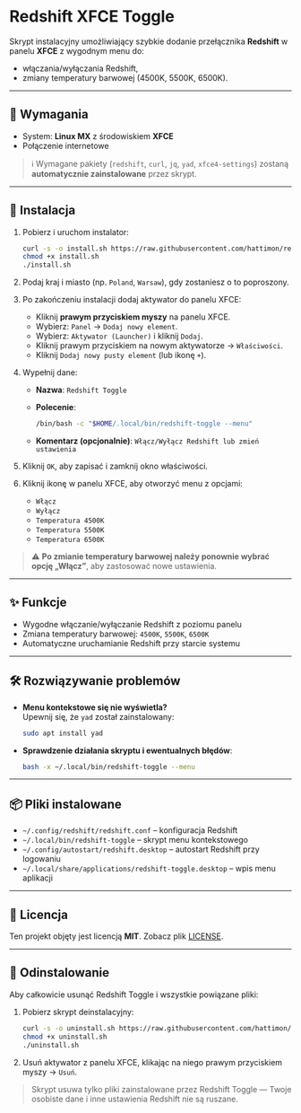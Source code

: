 # Redshift XFCE Toggle

Skrypt instalacyjny umożliwiający szybkie dodanie przełącznika **Redshift** w panelu **XFCE** z wygodnym menu do:
- włączania/wyłączania Redshift,
- zmiany temperatury barwowej (4500K, 5500K, 6500K).

---

## 🧰 Wymagania

- System: **Linux MX** z środowiskiem **XFCE**
- Połączenie internetowe

> ℹ️ Wymagane pakiety (`redshift`, `curl`, `jq`, `yad`, `xfce4-settings`) zostaną **automatycznie zainstalowane** przez skrypt.

---

## 🚀 Instalacja

1. Pobierz i uruchom instalator:

   ```bash
   curl -s -o install.sh https://raw.githubusercontent.com/hattimon/redshift-xfce-toggle/main/install.sh
   chmod +x install.sh
   ./install.sh
   ```

2. Podaj kraj i miasto (np. `Poland`, `Warsaw`), gdy zostaniesz o to poproszony.

3. Po zakończeniu instalacji dodaj aktywator do panelu XFCE:

   - Kliknij **prawym przyciskiem myszy** na panelu XFCE.
   - Wybierz: `Panel` → `Dodaj nowy element`.
   - Wybierz: `Aktywator (Launcher)` i kliknij `Dodaj`.
   - Kliknij prawym przyciskiem na nowym aktywatorze → `Właściwości`.
   - Kliknij `Dodaj nowy pusty element` (lub ikonę `+`).

4. Wypełnij dane:

   - **Nazwa**: `Redshift Toggle`
   - **Polecenie**:

     ```bash
     /bin/bash -c "$HOME/.local/bin/redshift-toggle --menu"
     ```

   - **Komentarz (opcjonalnie)**: `Włącz/Wyłącz Redshift lub zmień ustawienia`

5. Kliknij `OK`, aby zapisać i zamknij okno właściwości.

6. Kliknij ikonę w panelu XFCE, aby otworzyć menu z opcjami:
   - `Włącz`
   - `Wyłącz`
   - `Temperatura 4500K`
   - `Temperatura 5500K`
   - `Temperatura 6500K`

> ⚠️ **Po zmianie temperatury barwowej należy ponownie wybrać opcję „Włącz”**, aby zastosować nowe ustawienia.

---

## ✨ Funkcje

- Wygodne włączanie/wyłączanie Redshift z poziomu panelu
- Zmiana temperatury barwowej: `4500K`, `5500K`, `6500K`
- Automatyczne uruchamianie Redshift przy starcie systemu

---

## 🛠️ Rozwiązywanie problemów

- **Menu kontekstowe się nie wyświetla?**  
  Upewnij się, że `yad` został zainstalowany:

  ```bash
  sudo apt install yad
  ```

- **Sprawdzenie działania skryptu i ewentualnych błędów**:

  ```bash
  bash -x ~/.local/bin/redshift-toggle --menu
  ```

---

## 📦 Pliki instalowane

- `~/.config/redshift/redshift.conf` – konfiguracja Redshift
- `~/.local/bin/redshift-toggle` – skrypt menu kontekstowego
- `~/.config/autostart/redshift.desktop` – autostart Redshift przy logowaniu
- `~/.local/share/applications/redshift-toggle.desktop` – wpis menu aplikacji

---

## 📄 Licencja

Ten projekt objęty jest licencją **MIT**. Zobacz plik [LICENSE](./LICENSE).

---

## 🧹 Odinstalowanie

Aby całkowicie usunąć Redshift Toggle i wszystkie powiązane pliki:

1. Pobierz skrypt deinstalacyjny:

   ```bash
   curl -s -o uninstall.sh https://raw.githubusercontent.com/hattimon/redshift-xfce-toggle/main/uninstall.sh
   chmod +x uninstall.sh
   ./uninstall.sh
   ```

2. Usuń aktywator z panelu XFCE, klikając na niego prawym przyciskiem myszy → `Usuń`.

> Skrypt usuwa tylko pliki zainstalowane przez Redshift Toggle — Twoje osobiste dane i inne ustawienia Redshift nie są ruszane.
